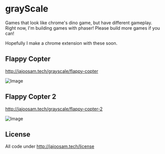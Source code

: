 # grayScale

Games that look like chrome's dino game, but have different gameplay. Right now, I'm building games with phaser! Please build more games if you can!

Hopefully I make a chrome extension with these soon.

## Flappy Copter
http://jajoosam.tech/grayscale/flappy-copter

![Image](http://i.imgur.com/kdRva28.png)

## Flappy Copter 2
http://jajoosam.tech/grayscale/flappy-copter-2

![Image](http://i.imgur.com/FfJ9LhB.png)


## License

All code under http://jajoosam.tech/license
